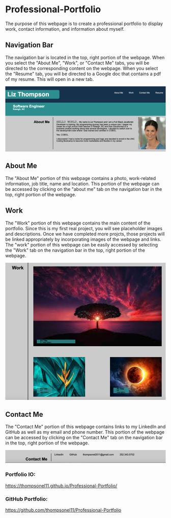 # Professional-Portfolio

The purpose of this webpage is to create a professional portfolio to display work, contact information, and information about myself. 

## Navigation Bar

The navigation bar is located in the top, right portion of the webpage. When you select the "About Me", "Work", or "Contact Me" tabs, you will be directed to the corresponding content on the webpage.  When you select the "Resume" tab, you will be directed to a Google doc that contains a pdf of my resume. This will open in a new tab. 

![](images/AboutMe.png)

## About Me

The "About Me" portion of this webpage contains a photo, work-related information, job title, name and location.  This portion of the webpage can be accessed by clicking on the "about me" tab on the navigation bar in the top, right portion of the webpage. 

## Work

The "Work" portion of this webpage contains the main content of the portfolio. Since this is my first real project, you will see placeholder images and descriptions. Once we have completed more projcts, those projects will be linked appropriately by incorporating images of the webpage and links. The "work" portion of this webpage can be easily accessed by selecting the "Work" tab on the navigation bar in the top, right portion of the webpage. 

![](images/Work.png)

## Contact Me

The "Contact Me" portion of this webpage contains links to my LinkedIn and GitHub as well as my email and phone number.  This portion of the webpage can be accessed by clicking on the "Contact Me" tab on the navigation bar in the top, right portion of the webpage. 

![](images/ContactMe.png)


### Portfolio IO: 
https://thompsonel11.github.io/Professional-Portfolio/

### GitHub Portfolio: 
https://github.com/thompsonel11/Professional-Portfolio
